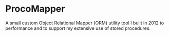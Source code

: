 # ProcoMapper
A small custom Object Relational Mapper (ORM) utility tool I built in 2012 to performance and to support my extensive use of stored procedures.
